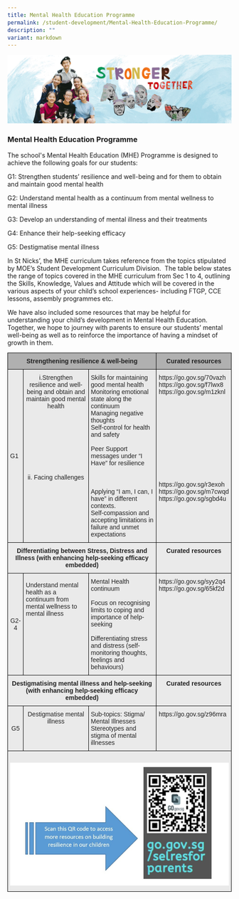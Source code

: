 ```yaml
---
title: Mental Health Education Programme
permalink: /student-development/Mental-Health-Education-Programme/
description: ""
variant: markdown
---
```

![](/images/01%20Banner%20Photos/04%20subpage%20student%20development.jpg)

### **Mental Health Education Programme**


The school's Mental Health Education (MHE) Programme is designed to achieve the following goals for our students:

G1: Strengthen students’ resilience and well-being and for them to obtain and maintain good mental health&nbsp;

G2: Understand mental health as a continuum from mental wellness to mental illness

G3: Develop an understanding of mental illness and their treatments

G4: Enhance their help-seeking efficacy&nbsp;

G5: Destigmatise mental illness&nbsp;

In St Nicks’, the MHE curriculum takes reference from the topics stipulated by MOE’s Student Development Curriculum Division.&nbsp; The table below states the range of topics covered in the MHE curriculum from Sec 1 to 4, outlining the Skills, Knowledge, Values and Attitude which will be covered in the various aspects of your child’s school experiences- including FTGP, CCE lessons, assembly programmes etc.&nbsp;

We have also included some resources that may be helpful for understanding your child’s development in Mental Health Education. Together, we hope to journey with parents to ensure our students’ mental well-being as well as to reinforce the importance of having a mindset of growth in them.


<style type="text/css">
.tg  {border-collapse:collapse;border-spacing:0;}
.tg td{border-color:black;border-style:solid;border-width:1px;font-family:Arial, sans-serif;font-size:14px;
  overflow:hidden;padding:10px 5px;word-break:normal;}
.tg th{border-color:black;border-style:solid;border-width:1px;font-family:Arial, sans-serif;font-size:14px;
  font-weight:normal;overflow:hidden;padding:10px 5px;word-break:normal;}
.tg .tg-n4qt{background-color:#EAEAEA;color:#222;font-weight:bold;text-align:center;vertical-align:top}
.tg .tg-y7qa{background-color:#EAEAEA;color:#222;text-align:left;vertical-align:top}
.tg .tg-ii8k{background-color:#EAEAEA;color:#222;text-align:center;vertical-align:top}
.tg .tg-dwlh{background-color:#B0B0B0;color:#222;font-weight:bold;text-align:center;vertical-align:middle}
.tg .tg-bvia{background-color:#EAEAEA;color:#222;text-align:left;vertical-align:middle}
.tg .tg-ku5w{background-color:#EAEAEA;color:#222;text-align:center;vertical-align:middle}
</style>
<table class="tg">
<thead>
  <tr>
    <th class="tg-dwlh" colspan="3"><span style="color:#222;background-color:#B0B0B0">Strengthening resilience &amp; well-being</span></th>
    <th class="tg-dwlh"><span style="color:#222;background-color:#B0B0B0">Curated resources</span></th>
  </tr>
</thead>
<tbody>
  <tr>
    <td class="tg-bvia"><span style="color:#222;background-color:#EAEAEA">G1</span></td>
    <td class="tg-ii8k"><span style="color:#222;background-color:#EAEAEA">i.Strengthen resilience and well-being and obtain and maintain good mental health</span><br><br><br><br><br><br><br><br><br><br><span style="color:#222;background-color:#EAEAEA">ii. Facing challenges</span><br><br><br><br><br><span style="color:#222;background-color:#EAEAEA"> </span><br><br></td>
    <td class="tg-y7qa">Skills for maintaining good mental health<br>Monitoring emotional state along the continuum <br>Managing negative thoughts<br>Self-control for health and safety<br><br>Peer Support messages under “I Have” for resilience<br><br><br><br>Applying “I am, I can, I have” in different contexts.<br>Self-compassion and accepting limitations in failure and unmet expectations </td>
    <td class="tg-y7qa">https://go.gov.sg/70vazh<br>https://go.gov.sg/f7lwx8 <br>https://go.gov.sg/m1zknl<br><br><br><br><br><br><br><br><br><br><br><br><br>https://go.gov.sg/r3exoh<br>https://go.gov.sg/m7cwqd<br>https://go.gov.sg/sgbd4u<br><br><br><br></td>
  </tr>
  <tr>
    <td class="tg-n4qt" colspan="3">Differentiating between Stress, Distress and Illness (with enhancing help-seeking efficacy embedded)<br></td>
    <td class="tg-n4qt">Curated resources<br><br></td>
  </tr>
  <tr>
    <td class="tg-ku5w"><span style="color:#222;background-color:#EAEAEA">G2-4 </span></td>
    <td class="tg-bvia"><span style="color:#222;background-color:#EAEAEA">Understand mental health as a continuum from mental wellness to mental illness</span><br><br><br><br><br><br><br><br></td>
    <td class="tg-y7qa">Mental Health continuum<br><br>Focus on recognising limits to coping and importance of help-seeking <br><br> Differentiating stress and distress (self-monitoring thoughts, feelings and behaviours)   </td>
    <td class="tg-y7qa">https://go.gov.sg/syy2q4<br>https://go.gov.sg/65kf2d <br><br><br><br><br><br><br><br></td>
  </tr>
  <tr>
    <td class="tg-n4qt" colspan="3">Destigmatising mental illness and help-seeking (with enhancing help-seeking efficacy embedded)  <span style="color:#222;background-color:#EAEAEA">  </span></td>
    <td class="tg-n4qt">Curated resources </td>
  </tr>
  <tr>
    <td class="tg-ku5w"><span style="color:#222;background-color:#EAEAEA">G5 </span></td>
    <td class="tg-ku5w"><span style="color:#222;background-color:#EAEAEA"> Destigmatise mental illness</span><br><br><br><br></td>
    <td class="tg-y7qa">Sub-topics: Stigma/ Mental Illnesses<br>Stereotypes and stigma of mental illnesses </td>
    <td class="tg-y7qa">https://go.gov.sg/z96mra<br><span style="color:#222;background-color:#EAEAEA"> </span><br></td>
  </tr>
  <tr>
    <td class="tg-ii8k" colspan="4"><br><img src="/images/05%20Student%20Development/11%20Mental%20Health%20Ed%20Prog/Mental%20Health%20Programme.jpg" style="width:100%"></td>
  </tr>
</tbody>
</table>